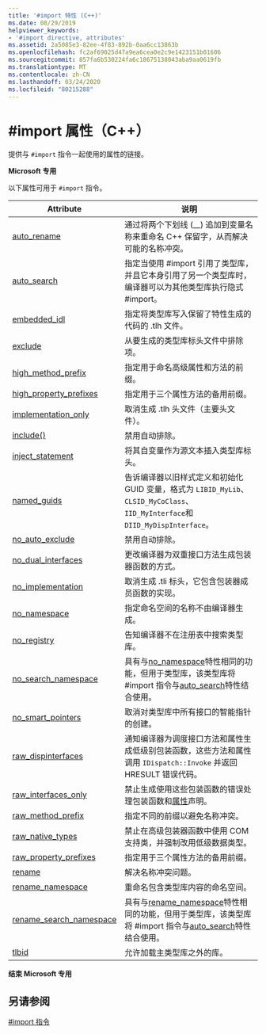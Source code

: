 ```yaml
---
title: '#import 特性 (C++)'
ms.date: 08/29/2019
helpviewer_keywords:
- '#import directive, attributes'
ms.assetid: 2a5085e3-82ee-4f83-892b-0aa6cc13863b
ms.openlocfilehash: fc2af69025d47a9ea6cea0e2c9e1423151b01606
ms.sourcegitcommit: 857fa6b530224fa6c18675138043aba9aa0619fb
ms.translationtype: MT
ms.contentlocale: zh-CN
ms.lasthandoff: 03/24/2020
ms.locfileid: "80215288"
---
```

# <a name="import-attributes-c"></a>#import 属性（C++）

提供与 `#import` 指令一起使用的属性的链接。

**Microsoft 专用**

以下属性可用于 `#import` 指令。

|Attribute|说明|
|---------------|-----------------|
|[auto_rename](../preprocessor/auto-rename.md)|通过将两个下划线 (__) 追加到变量名称来重命名 C++ 保留字，从而解决可能的名称冲突。|
|[auto_search](../preprocessor/auto-search.md)|指定当使用 #import 引用了类型库，并且它本身引用了另一个类型库时，编译器可以为其他类型库执行隐式 #import。|
|[embedded_idl](../preprocessor/embedded-idl.md)|指定将类型库写入保留了特性生成的代码的 .tlh 文件。|
|[exclude](../preprocessor/exclude-hash-import.md)|从要生成的类型库标头文件中排除项。|
|[high_method_prefix](../preprocessor/high-method-prefix.md)|指定用于命名高级属性和方法的前缀。|
|[high_property_prefixes](../preprocessor/high-property-prefixes.md)|指定用于三个属性方法的备用前缀。|
|[implementation_only](../preprocessor/implementation-only.md)|取消生成 .tlh 头文件（主要头文件）。|
|[include()](../preprocessor/include-parens.md)|禁用自动排除。|
|[inject_statement](../preprocessor/inject-statement.md)|将其自变量作为源文本插入类型库标头。|
|[named_guids](../preprocessor/named-guids.md)|告诉编译器以旧样式定义和初始化 GUID 变量，格式为 `LIBID_MyLib`、`CLSID_MyCoClass`、`IID_MyInterface`和 `DIID_MyDispInterface`。|
|[no_auto_exclude](../preprocessor/no-auto-exclude.md)|禁用自动排除。|
|[no_dual_interfaces](../preprocessor/no-dual-interfaces.md)|更改编译器为双重接口方法生成包装器函数的方式。|
|[no_implementation](../preprocessor/no-implementation.md)|取消生成 .tli 标头，它包含包装器成员函数的实现。|
|[no_namespace](../preprocessor/no-namespace.md)|指定命名空间的名称不由编译器生成。|
|[no_registry](../preprocessor/no-registry.md)|告知编译器不在注册表中搜索类型库。|
|[no_search_namespace](../preprocessor/no-search-namespace.md)|具有与[no_namespace](../preprocessor/no-namespace.md)特性相同的功能，但用于类型库，该类型库将 #import 指令与[auto_search](../preprocessor/auto-search.md)特性结合使用。|
|[no_smart_pointers](../preprocessor/no-smart-pointers.md)|取消对类型库中所有接口的智能指针的创建。|
|[raw_dispinterfaces](../preprocessor/raw-dispinterfaces.md)|通知编译器为调度接口方法和属性生成低级别包装函数，这些方法和属性调用 `IDispatch::Invoke` 并返回 HRESULT 错误代码。|
|[raw_interfaces_only](../preprocessor/raw-interfaces-only.md)|禁止生成使用这些包装函数的错误处理包装函数和[属性](../cpp/property-cpp.md)声明。|
|[raw_method_prefix](../preprocessor/raw-method-prefix.md)|指定不同的前缀以避免名称冲突。|
|[raw_native_types](../preprocessor/raw-native-types.md)|禁止在高级包装器函数中使用 COM 支持类，并强制改用低级数据类型。|
|[raw_property_prefixes](../preprocessor/raw-property-prefixes.md)|指定用于三个属性方法的备用前缀。|
|[rename](../preprocessor/rename-hash-import.md)|解决名称冲突问题。|
|[rename_namespace](../preprocessor/rename-namespace.md)|重命名包含类型库内容的命名空间。|
|[rename_search_namespace](../preprocessor/rename-search-namespace.md)|具有与[rename_namespace](../preprocessor/rename-namespace.md)特性相同的功能，但用于类型库，该类型库将 #import 指令与[auto_search](../preprocessor/auto-search.md)特性结合使用。|
|[tlbid](../preprocessor/tlbid.md)|允许加载主类型库之外的库。|

**结束 Microsoft 专用**

## <a name="see-also"></a>另请参阅

[#import 指令](../preprocessor/hash-import-directive-cpp.md)
